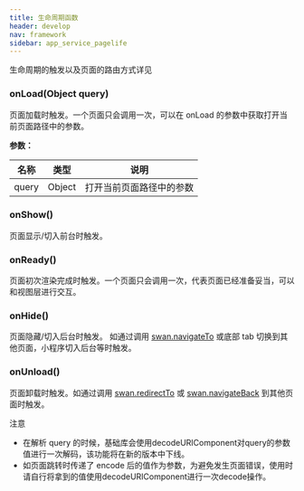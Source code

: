```yaml
---
title: 生命周期函数
header: develop
nav: framework
sidebar: app_service_pagelife
---
```




生命周期的触发以及页面的路由方式详见

### onLoad(Object query)
页面加载时触发。一个页面只会调用一次，可以在 onLoad 的参数中获取打开当前页面路径中的参数。

**参数：**

|名称|类型|说明|
|----|----|----|
|query|Object|打开当前页面路径中的参数|

### onShow()
页面显示/切入前台时触发。

### onReady()
页面初次渲染完成时触发。一个页面只会调用一次，代表页面已经准备妥当，可以和视图层进行交互。

### onHide()
页面隐藏/切入后台时触发。 如通过调用 [swan.navigateTo](https://smartprogram.baidu.com/docs/develop/api/show/tab_swan-navigateTo/) 或底部 tab 切换到其他页面，小程序切入后台等时触发。

### onUnload()
页面卸载时触发。如通过调用 [swan.redirectTo](https://smartprogram.baidu.com/docs/develop/api/show/tab_swan-redirectTo/) 或 [swan.navigateBack](https://smartprogram.baidu.com/docs/develop/api/show/tab_swan-navigateBack/) 到其他页面时触发。


<div class="m-doc-custom-examples">
<div class="m-doc-custom-examples-warning">
 <p class="m-doc-custom-examples-title">注意</p><p class="m-doc-custom-examples-text"><ul><li>在解析 query 的时候，基础库会使用decodeURIComponent对query的参数值进行一次解码，该功能将在新的版本中下线。</li><li>如页面跳转时传递了 encode 后的值作为参数，为避免发生页面错误，使用时请自行将拿到的值使用decodeURIComponent进行一次decode操作。</li></ul></p>
</div>
</div>
